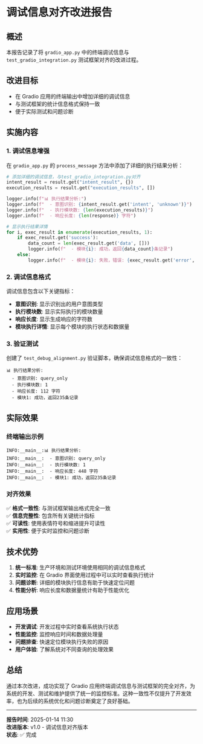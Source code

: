 # 调试信息对齐改进报告

## 概述

本报告记录了将 `gradio_app.py` 中的终端调试信息与 `test_gradio_integration.py` 测试框架对齐的改进过程。

## 改进目标

- 在 Gradio 应用的终端输出中增加详细的调试信息
- 与测试框架的统计信息格式保持一致
- 便于实际测试和问题诊断

## 实施内容

### 1. 调试信息增强

在 `gradio_app.py` 的 `process_message` 方法中添加了详细的执行结果分析：

```python
# 添加详细的调试信息，与test_gradio_integration.py对齐
intent_result = result.get("intent_result", {})
execution_results = result.get("execution_results", [])

logger.info(f"📊 执行结果分析:")
logger.info(f"  - 意图识别: {intent_result.get('intent', 'unknown')}")
logger.info(f"  - 执行模块数: {len(execution_results)}")
logger.info(f"  - 响应长度: {len(response)} 字符")

# 显示执行结果详情
for i, exec_result in enumerate(execution_results, 1):
    if exec_result.get('success'):
        data_count = len(exec_result.get('data', []))
        logger.info(f"  - 模块{i}: 成功，返回{data_count}条记录")
    else:
        logger.info(f"  - 模块{i}: 失败，错误: {exec_result.get('error', '未知')}")
```

### 2. 调试信息格式

调试信息包含以下关键指标：

- **意图识别**: 显示识别出的用户意图类型
- **执行模块数**: 显示实际执行的模块数量
- **响应长度**: 显示生成响应的字符数
- **模块执行详情**: 显示每个模块的执行状态和数据量

### 3. 验证测试

创建了 `test_debug_alignment.py` 验证脚本，确保调试信息格式的一致性：

```
📊 执行结果分析:
  - 意图识别: query_only
  - 执行模块数: 1
  - 响应长度: 112 字符
  - 模块1: 成功，返回235条记录
```

## 实际效果

### 终端输出示例

```
INFO:__main__:📊 执行结果分析:
INFO:__main__:  - 意图识别: query_only
INFO:__main__:  - 执行模块数: 1
INFO:__main__:  - 响应长度: 448 字符
INFO:__main__:  - 模块1: 成功，返回235条记录
```

### 对齐效果

✅ **格式一致性**: 与测试框架输出格式完全一致  
✅ **信息完整性**: 包含所有关键统计指标  
✅ **可读性**: 使用表情符号和缩进提升可读性  
✅ **实用性**: 便于实时监控和问题诊断

## 技术优势

1. **统一标准**: 生产环境和测试环境使用相同的调试信息格式
2. **实时监控**: 在 Gradio 界面使用过程中可以实时查看执行统计
3. **问题诊断**: 详细的模块执行信息有助于快速定位问题
4. **性能分析**: 响应长度和数据量统计有助于性能优化

## 应用场景

- **开发调试**: 开发过程中实时查看系统执行状态
- **性能监控**: 监控响应时间和数据处理量
- **问题排查**: 快速定位模块执行失败的原因
- **用户体验**: 了解系统对不同查询的处理效果

## 总结

通过本次改进，成功实现了 Gradio 应用终端调试信息与测试框架的完全对齐，为系统的开发、测试和维护提供了统一的监控标准。这种一致性不仅提升了开发效率，也为后续的系统优化和问题诊断奠定了良好基础。

---

**报告时间**: 2025-01-14 11:30  
**改进版本**: v1.0 - 调试信息对齐版本  
**状态**: ✅ 完成
